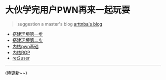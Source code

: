 # 大伙学完用户PWN再来一起玩耍
> suggestion a master's blog
> [arttnba's blog](http://arttnba3.cn/)
+ [搭建环境第一步](./环境搭建0x00.md)
+ [搭建环境第二步](./环境搭建0x01.md)
+ [内核pwn基础](./基础知识.md)
+ [内核ROP](./ROP_kernel)
+ [ret2user](./ret2user)
---
(待更新~~)
